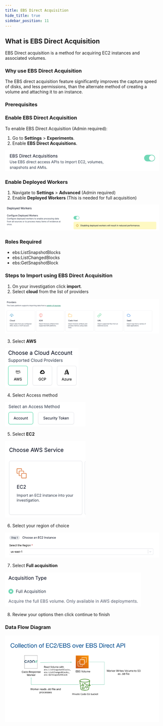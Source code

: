 ```yaml
---
title: EBS Direct Acquisition
hide_title: true
sidebar_position: 11
---
```


## What is EBS Direct Acquisition
EBS Direct acquisition is a method for acquiring EC2 instances and associated volumes.

### Why use EBS Direct Acquisition

The EBS direct acquisition feature significantly improves the capture speed of disks, and less permissions, than the alternate method of creating a volume and attaching it to an instance.

### Prerequisites

### Enable EBS Direct Acquisition

To enable EBS Direct Acquisition (Admin required):
1. Go to **Settings** > **Experiments**.
2. Enable **EBS Direct Acquisitions**.

![EBS Direct Acquisition](/img/ebs-directac.png)

### Enable Deployed Workers

1. Navigate to **Settings** > **Advanced** (Admin required)
2. Enable **Deployed Workers** (This is needed for full acquisition)

![EBS Workers](/img/ebs-workers.png)

### Roles Required

* ebs:ListSnapshotBlocks
* ebs:ListChangedBlocks
* ebs:GetSnapshotBlock

### Steps to Import using EBS Direct Acquisition

1. On your investigation click **import**.
2. Select **cloud** from the list of providers

![EBS Providers](/img/ebs-providers.png)

3. Select **AWS**

![EBS Cloud Account](/img/ebs-cloudaccount.png)

4. Select Access method

![EBS Access Method](/img/ebs-accessmethod.png)

5. Select **EC2**

![EBS EC2](/img/ebs-ec2.png)

6. Select your region of choice

![EBS Region](/img/ebs-region.png)

7. Select **Full acquisition**

![EBS Full Acquisition](/img/ebs-actype.png)

8. Review your options then click continue to finish

### Data Flow Diagram

![EBS Direct Acquisition](/img/ebs-direct.png)

